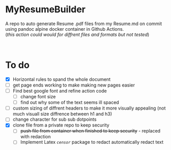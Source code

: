 # MyResumeBuilder
A repo to auto generate Resume .pdf files from my Resume.md on commit using pandoc alpine docker container in Github Actions. <br/>
(*this action could would for diffrent files and formats but not tested*)

<br/>

# To do

- [x] Horizontal rules to spand the whole document 
- [ ] get page ends working to make making new pages easier 
- [ ] Find best google font and refine action code 
  - [ ] change font size 
  - [ ] find out why some of the text seems ill spaced 
- [ ] custom sizing of diffrent headers to make it more visually appealing (not much visuall size diffrence between h1 and h3)  
- [ ] change character for sub sub dotpoints
- [x] clone file from a private repo to keep security
  - [ ]  ~~push file from container when finished to keep security~~ - replaced with redaction 
  - [ ]  Implement Latex *`censor`* package to redact automatically redact text
